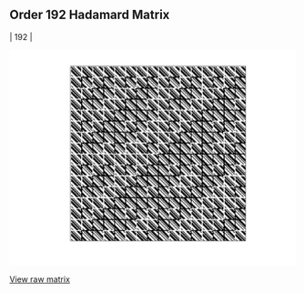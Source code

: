 ## Order 192 Hadamard Matrix

| 192 |

<img src="192.png" class="img-responsive" alt=""> 

[View raw matrix](order192.txt)
